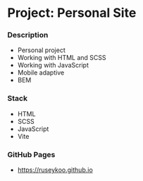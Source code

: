 # Project: Personal Site

### Description

* Personal project
* Working with HTML and SCSS
* Working with JavaScript
* Mobile adaptive
* BEM

### Stack

* HTML
* SCSS
* JavaScript
* Vite

### GitHub Pages

* https://ruseykoo.github.io
